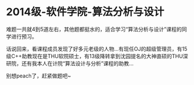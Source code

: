 # 2014级-软件学院-算法分析与设计

难题一共就4到5道左右，其他题都挺水的，适合学习“算法分析与设计”课程的同学进行预习。

话说回来，看课程成员发现了好多元老级的人物...有现任OJ的超级管理员，有15级C++助教现在是THU软院硕士，有13级降转拿到沈园提名的大神直硕的THU深研院，还有我本人在计院“算法设计与分析”课程的助教...

别想peach了，赶紧做题吧~
